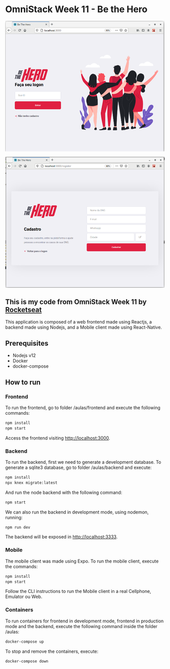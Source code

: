 # OmniStack Week 11 - Be the Hero

![Sign in](./cover.png)

![Sign up](./cover2.png)

## This is my code from OmniStack Week 11 by [Rocketseat](https://rocketseat.com.br)

This application is composed of a web frontend made using Reactjs, a backend made using Nodejs, and a Mobile client made using React-Native.

## Prerequisites

- Nodejs v12
- Docker
- docker-compose

## How to run

### Frontend

To run the frontend, go to folder /aulas/frontend and execute the following commands:

```sh
npm install
npm start
```

Access the frontend visiting <http://localhost:3000>.

### Backend

To run the backend, first we need to generate a development database. To generate a sqlite3 database, go to folder /aulas/backend and execute:

```sh
npm install
npx knex migrate:latest
```

And run the node backend with the following command:

```sh
npm start
```

We can also run the backend in development mode, using nodemon, running:

```sh
npm run dev
```

The backend will be exposed in <http://localhost:3333>.

### Mobile

The mobile client was made using Expo. To run the mobile client, execute the commands:

```sh
npm install
npm start
```

Follow the CLI instructions to run the Mobile client in a real Cellphone, Emulator ou Web.

### Containers

To run containers for frontend in development mode, frontend in production mode and the backend, execute the following command inside the folder /aulas:

```sh
docker-compose up
```

To stop and remove the containers, execute:

```sh
docker-compose down
```
